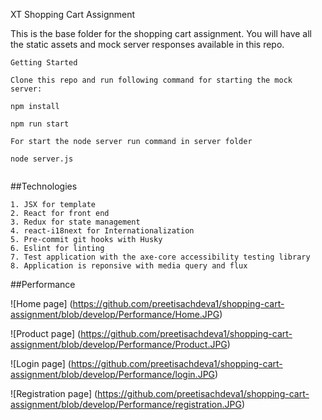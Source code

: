 XT Shopping Cart Assignment

This is the base folder for the shopping cart assignment. You will have all the static assets and mock server responses available in this repo.

```
Getting Started

Clone this repo and run following command for starting the mock server:

npm install

npm run start

For start the node server run command in server folder

node server.js


```
##Technologies 
```
1. JSX for template
2. React for front end
3. Redux for state management
4. react-i18next for Internationalization 
5. Pre-commit git hooks with Husky
6. Eslint for linting
7. Test application with the axe-core accessibility testing library
8. Application is reponsive with media query and flux

```
##Performance

![Home page] (https://github.com/preetisachdeva1/shopping-cart-assignment/blob/develop/Performance/Home.JPG)

![Product page] (https://github.com/preetisachdeva1/shopping-cart-assignment/blob/develop/Performance/Product.JPG)

![Login page] (https://github.com/preetisachdeva1/shopping-cart-assignment/blob/develop/Performance/login.JPG)

![Registration page] (https://github.com/preetisachdeva1/shopping-cart-assignment/blob/develop/Performance/registration.JPG)






